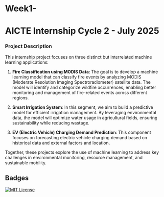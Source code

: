 # Week1-
# AICTE Internship Cycle 2 - July 2025

### Project Description

This internship project focuses on three distinct but interrelated machine learning applications:

1. **Fire Classification using MODIS Data**: The goal is to develop a machine learning model that can classify fire events by analyzing MODIS (Moderate Resolution Imaging Spectroradiometer) satellite data. The model will identify and categorize wildfire occurrences, enabling better monitoring and management of fire-related events across different regions.

2. **Smart Irrigation System**: In this segment, we aim to build a predictive model for efficient irrigation management. By leveraging environmental data, the model will optimize water usage in agricultural fields, ensuring sustainability while reducing wastage.

3. **EV (Electric Vehicle) Charging Demand Prediction**: This component focuses on forecasting electric vehicle charging demand based on historical data and external factors and location. 

Together, these projects explore the use of machine learning to address key challenges in environmental monitoring, resource management, and sustainable mobility.



## Badges

[![MIT License](https://img.shields.io/badge/License-MIT-green.svg)](https://choosealicense.com/licenses/mit/)
